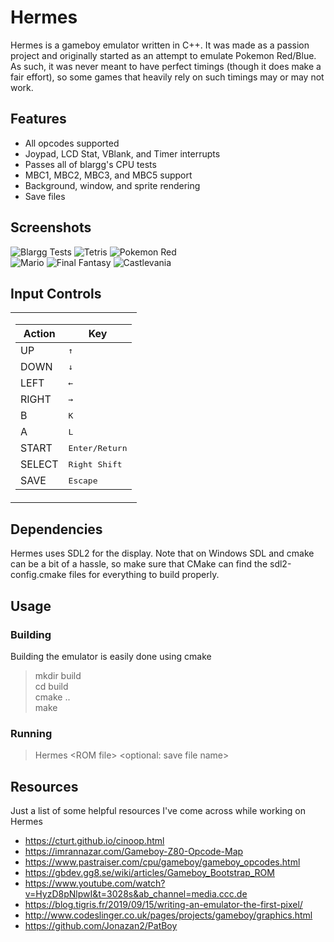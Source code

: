 # Hermes
Hermes is a gameboy emulator written in C++. It was made as a passion project and originally started as an attempt to emulate Pokemon Red/Blue. As such, it was never meant to have perfect timings (though it does make a fair effort), so some games that heavily rely on such timings may or may not work.

## Features
* All opcodes supported
* Joypad, LCD Stat, VBlank, and Timer interrupts
* Passes all of blargg's CPU tests
* MBC1, MBC2, MBC3, and MBC5 support
* Background, window, and sprite rendering
* Save files

## Screenshots
![Blargg Tests](screenshots/blargg.png) ![Tetris](screenshots/dk.png) ![Pokemon Red](screenshots/red.png) </br>
![Mario](screenshots/mario.png) ![Final Fantasy](screenshots/ff.png) ![Castlevania](screenshots/castle.png) </br>

## Input Controls
<table>
<tr><td>

| Action | Key |
| --- | --- |
| UP | <kbd>↑</kbd> |
| DOWN | <kbd>↓</kbd> |
| LEFT | <kbd>←</kbd> |
| RIGHT | <kbd>→</kbd> |
| B | <kbd>K</kbd> |
| A | <kbd>L</kbd> |
| START | <kbd>Enter/Return</kbd> |
| SELECT | <kbd>Right Shift</kbd> |
| SAVE | <kbd>Escape</kbd>
</td></tr> </table>


## Dependencies
Hermes uses SDL2 for the display. Note that on Windows SDL and cmake can be a bit of a hassle, so make sure that CMake can find the sdl2-config.cmake files for everything to build properly.

## Usage

### Building
Building the emulator is easily done using cmake
>mkdir build<br/>
>cd build</br>
>cmake ..</br>
>make</br>

### Running
>Hermes \<ROM file> \<optional: save file name>

## Resources
Just a list of some helpful resources I've come across while working on Hermes
* https://cturt.github.io/cinoop.html
* https://imrannazar.com/Gameboy-Z80-Opcode-Map
* https://www.pastraiser.com/cpu/gameboy/gameboy_opcodes.html
* https://gbdev.gg8.se/wiki/articles/Gameboy_Bootstrap_ROM
* https://www.youtube.com/watch?v=HyzD8pNlpwI&t=3028s&ab_channel=media.ccc.de
* https://blog.tigris.fr/2019/09/15/writing-an-emulator-the-first-pixel/
* http://www.codeslinger.co.uk/pages/projects/gameboy/graphics.html
* https://github.com/Jonazan2/PatBoy